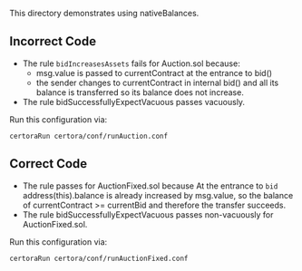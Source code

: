 This directory demonstrates using nativeBalances.

## Incorrect Code
- The rule `bidIncreasesAssets` fails for Auction.sol because:
    - msg.value is passed to currentContract at the entrance to bid()
    - the sender changes to currentContract in internal bid() and all its balance is transferred so its balance does not increase.
- The rule bidSuccessfullyExpectVacuous passes vacuously.

Run this configuration via:

```certoraRun certora/conf/runAuction.conf```

## Correct Code
- The rule passes for AuctionFixed.sol because  At the entrance to `bid` address(this).balance is already increased by msg.value,
so the balance of currentContract >= currentBid and therefore the transfer succeeds.
- The rule bidSuccessfullyExpectVacuous passes non-vacuously for AuctionFixed.sol.

Run this configuration via:

```certoraRun certora/conf/runAuctionFixed.conf```
